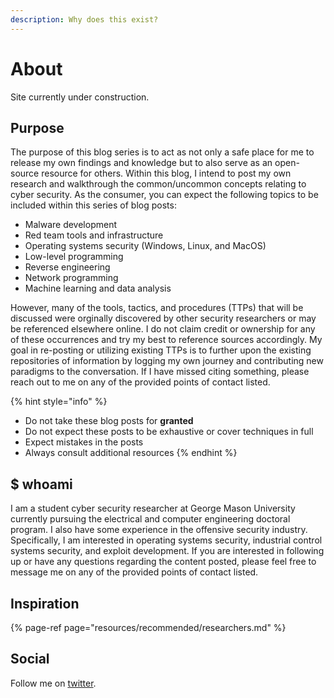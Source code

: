 ```yaml
---
description: Why does this exist?
---
```


# About

Site currently under construction.

## Purpose

The purpose of this blog series is to act as not only a safe place for me to release my own findings and knowledge but to also serve as an open-source resource for others. Within this blog, I intend to post my own research and walkthrough the common/uncommon concepts relating to cyber security. As the consumer, you can expect the following topics to be included within this series of blog posts:

* Malware development
* Red team tools and infrastructure
* Operating systems security \(Windows, Linux, and MacOS\)
* Low-level programming
* Reverse engineering
* Network programming
* Machine learning and data analysis

However, many of the tools, tactics, and procedures \(TTPs\) that will be discussed were orginally discovered by other security researchers or may be referenced elsewhere online. I do not claim credit or ownership for any of these occurrences and try my best to reference sources accordingly. My goal in re-posting or utilizing existing TTPs is to further upon the existing repositories of information by logging my own journey and contributing new paradigms to the conversation. If I have missed citing something, please reach out to me on any of the provided points of contact listed.

{% hint style="info" %}
* Do not take these blog posts for **granted**
* Do not expect these posts to be exhaustive or cover techniques in full
* Expect mistakes in the posts
* Always consult additional resources
{% endhint %}

## $ whoami

I am a student cyber security researcher at George Mason University currently pursuing the electrical and computer engineering doctoral program. I also have some experience in the offensive security industry. Specifically, I am interested in operating systems security, industrial control systems security, and exploit development. If you are interested in following up or have any questions regarding the content posted, please feel free to message me on any of the provided points of contact listed.

## Inspiration

{% page-ref page="resources/recommended/researchers.md" %}

## Social

Follow me on [twitter](https://twitter.com/pedreg0n).

